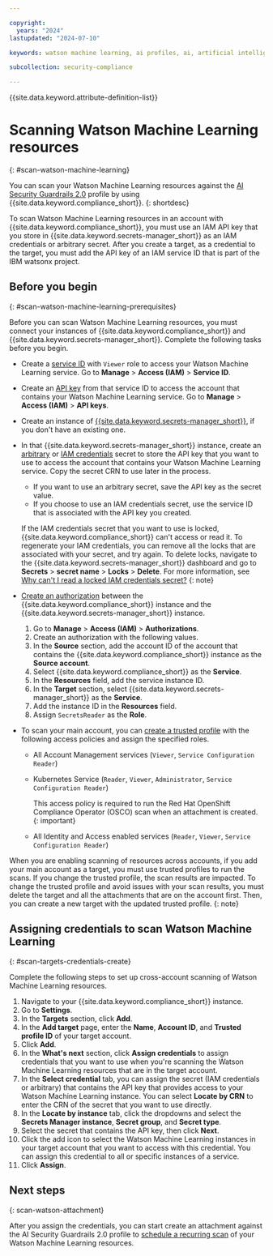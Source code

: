 ```yaml
---

copyright:
  years: "2024"
lastupdated: "2024-07-10"

keywords: watson machine learning, ai profiles, ai, artificial intelligence, cross-account scanning, secrets-manager, credentials

subcollection: security-compliance

---
```


{{site.data.keyword.attribute-definition-list}}


# Scanning Watson Machine Learning resources
{: #scan-watson-machine-learning} 

You can scan your Watson Machine Learning resources against the [AI Security Guardrails 2.0](/docs/security-compliance?topic=security-compliance-ai-security-change-log&interface=ui) profile by using {{site.data.keyword.compliance_short}}.
{: shortdesc} 

To scan Watson Machine Learning resources in an account with {{site.data.keyword.compliance_short}}, you must use an IAM API key that you store in {{site.data.keyword.secrets-manager_short}} as an IAM credentials or arbitrary secret. After you create a target, as a credential to the target, you must add the API key of an IAM service ID that is part of the IBM watsonx project.

## Before you begin 
{: #scan-watson-machine-learning-prerequisites} 

Before you can scan Watson Machine Learning resources, you must connect your instances of {{site.data.keyword.compliance_short}} and {{site.data.keyword.secrets-manager_short}}. Complete the following tasks before you begin. 

- Create a [service ID](/docs/account?topic=account-serviceids&interface=ui#create_serviceid) with `Viewer` role to access your Watson Machine Learning service. Go to **Manage** > **Access (IAM)** > **Service ID**.

- Create an [API key](/docs/account?topic=account-serviceidapikeys&interface=ui#create_service_key) from that service ID to access the account that contains your Watson Machine Learning service. Go to **Manage** > **Access (IAM)** > **API keys**.

- Create an instance of [{{site.data.keyword.secrets-manager_short}}](/docs/secrets-manager?topic=secrets-manager-create-instance), if you don't have an existing one. 

- In that {{site.data.keyword.secrets-manager_short}} instance, create an [arbitrary](/docs/secrets-manager?topic=secrets-manager-arbitrary-secrets) or [IAM credentials](/docs/secrets-manager?topic=secrets-manager-iam-credentials) secret to store the API key that you want to use to access the account that contains your Watson Machine Learning service. Copy the secret CRN to use later in the process.
  - If you want to use an arbitrary secret, save the API key as the secret value. 
  - If you choose to use an IAM credentials secret, use the service ID that is associated with the API key you created.

  If the IAM credentials secret that you want to use is locked, {{site.data.keyword.compliance_short}} can't access or read it. To regenerate your IAM credentials, you can remove all the locks that are associated with your secret, and try again. To delete locks, navigate to the {{site.data.keyword.secrets-manager_short}} dashboard and go to **Secrets** > **secret name** > **Locks** > **Delete**. For more information, see [Why can't I read a locked IAM credentials secret?](/docs/secrets-manager?topic=secrets-manager-locked-iam-credentials)
  {: note}

- [Create an authorization](/docs/account?topic=account-serviceauth&interface=ui) between the {{site.data.keyword.compliance_short}} instance and the {{site.data.keyword.secrets-manager_short}} instance.
  1. Go to **Manage** > **Access (IAM)** > **Authorizations**.
  2. Create an authorization with the following values. 
    1. In the **Source** section, add the account ID of the account that contains the {{site.data.keyword.compliance_short}} instance as the **Source account**. 
    2. Select {{site.data.keyword.compliance_short}} as the **Service**. 
    3. In the **Resources** field, add the service instance ID. 
    4. In the **Target** section, select {{site.data.keyword.secrets-manager_short}} as the **Service**. 
    5. Add the instance ID in the **Resources** field.
    6. Assign `SecretsReader` as the **Role**. 

- To scan your main account, you can [create a trusted profile](/docs/account?topic=account-create-trusted-profile&interface) with the following access policies and assign the specified roles.

  * All Account Management services (`Viewer`, `Service Configuration Reader`)
  * Kubernetes Service (`Reader`, `Viewer`, `Administrator`, `Service Configuration Reader`)

    This access policy is required to run the Red Hat OpenShift Compliance Operator (OSCO) scan when an attachment is created.
    {: important}

  * All Identity and Access enabled services (`Reader`, `Viewer`, `Service Configuration Reader`)


When you are enabling scanning of resources across accounts, if you add your main account as a target, you must use trusted profiles to run the scans. If you change the trusted profile, the scan results are impacted. To change the trusted profile and avoid issues with your scan results, you must delete the target and all the attachments that are on the account first. Then, you can create a new target with the updated trusted profile. 
{: note}


## Assigning credentials to scan Watson Machine Learning
{: #scan-targets-credentials-create} 

Complete the following steps to set up cross-account scanning of Watson Machine Learning resources.

1. Navigate to your {{site.data.keyword.compliance_short}} instance. 
2. Go to **Settings**.
3. In the **Targets** section, click **Add**.
4. In the **Add target** page, enter the **Name**, **Account ID**, and **Trusted profile ID** of your target account.
5. Click **Add**.
6. In the **What's next** section, click **Assign credentials** to assign credentials that you want to use when you're scanning the Watson Machine Learning resources that are in the target account. 
7. In the **Select credential** tab, you can assign the secret (IAM credentials or arbitrary) that contains the API key that provides access to your Watson Machine Learning instance. You can select **Locate by CRN** to enter the CRN of the secret that you want to use directly. 
8. In the **Locate by instance** tab, click the dropdowns and select the **Secrets Manager instance**, **Secret group**, and **Secret type**. 
9. Select the secret that contains the API key, then click **Next**.
10. Click the add icon to select the Watson Machine Learning instances in your target account that you want to access with this credential. You can assign this credential to all or specific instances of a service. 
11. Click **Assign**. 


## Next steps
{: scan-watson-attachment}

After you assign the credentials, you can start create an attachment against the AI Security Guardrails 2.0 profile to [schedule a recurring scan](/docs/security-compliance?topic=security-compliance-scan-resources&interface=ui#scan-schedule-ui) of your Watson Machine Learning resources. 
